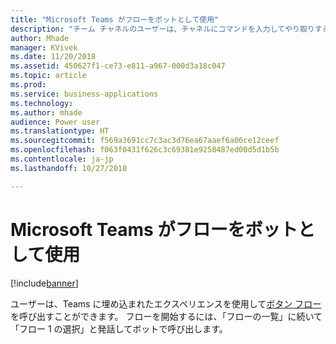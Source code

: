 ```yaml
---
title: "Microsoft Teams がフローをボットとして使用"
description: "チーム チャネルのユーザーは、チャネルにコマンドを入力してやり取りするだけで、テキストを使用してフローと対話できます。"
author: Mhade
manager: KVivek
ms.date: 11/20/2018
ms.assetid: 450627f1-ce73-e811-a967-000d3a18c047
ms.topic: article
ms.prod: 
ms.service: business-applications
ms.technology: 
ms.author: mhade
audience: Power user
ms.translationtype: HT
ms.sourcegitcommit: f569a3691cc7c3ac3d76ea67aaef6a06ce12ceef
ms.openlocfilehash: f063f0431f626c3c69381e9258487ed00d5d1b5b
ms.contentlocale: ja-jp
ms.lasthandoff: 10/27/2018

---
```

# <a name="microsoft-teams-uses-flow-as-a-bot"></a>Microsoft Teams がフローをボットとして使用


[!include[banner](../../includes/banner.md)]

ユーザーは、Teams に埋め込まれたエクスペリエンスを使用して[ボタン フロー](https://docs.microsoft.com/flow/introduction-to-button-flows)を呼び出すことができます。 フローを開始するには、「フローの一覧」に続いて「フロー 1 の選択」と発話してボットで呼び出します。

